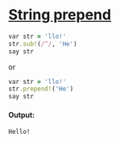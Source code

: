 [1]: https://rosettacode.org/wiki/String_prepend

# [String prepend][1]

```ruby
var str = 'llo!'
str.sub!(/^/, 'He')
say str
```

or

```ruby
var str = 'llo!'
str.prepend!('He')
say str
```

#### Output:
```
Hello!
```
